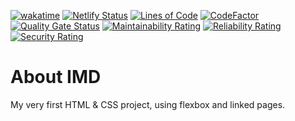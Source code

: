   [![wakatime](https://wakatime.com/badge/github/Amir-Pourhadi/About-IMD.svg)](https://wakatime.com/badge/github/Amir-Pourhadi/About-IMD)
  [![Netlify Status](https://api.netlify.com/api/v1/badges/c3ec0ed5-5a5f-41c7-a20c-a599f9976cd2/deploy-status)](https://app.netlify.com/sites/amir-about-imd/deploys)
  [![Lines of Code](https://sonarcloud.io/api/project_badges/measure?project=Amir-Pourhadi_About-IMD&metric=ncloc)](https://sonarcloud.io/dashboard?id=Amir-Pourhadi_About-IMD)
  [![CodeFactor](https://www.codefactor.io/repository/github/amir-pourhadi/about-imd/badge)](https://www.codefactor.io/repository/github/amir-pourhadi/about-imd)  
  [![Quality Gate Status](https://sonarcloud.io/api/project_badges/measure?project=Amir-Pourhadi_About-IMD&metric=alert_status)](https://sonarcloud.io/dashboard?id=Amir-Pourhadi_About-IMD)
  [![Maintainability Rating](https://sonarcloud.io/api/project_badges/measure?project=Amir-Pourhadi_About-IMD&metric=sqale_rating)](https://sonarcloud.io/dashboard?id=Amir-Pourhadi_About-IMD)
  [![Reliability Rating](https://sonarcloud.io/api/project_badges/measure?project=Amir-Pourhadi_About-IMD&metric=reliability_rating)](https://sonarcloud.io/dashboard?id=Amir-Pourhadi_About-IMD)
  [![Security Rating](https://sonarcloud.io/api/project_badges/measure?project=Amir-Pourhadi_About-IMD&metric=security_rating)](https://sonarcloud.io/dashboard?id=Amir-Pourhadi_About-IMD)


# About IMD

My very first HTML & CSS project, using flexbox and linked pages.
